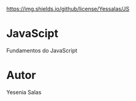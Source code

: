 https://img.shields.io/github/license/Yessalas/JS


# JavaScipt
Fundamentos do JavaScript
# Autor
Yesenia Salas
